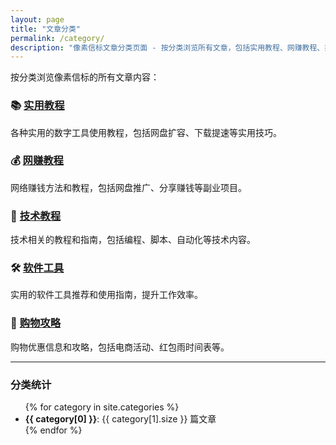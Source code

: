 ```yaml
---
layout: page
title: "文章分类"
permalink: /category/
description: "像素信标文章分类页面 - 按分类浏览所有文章，包括实用教程、网赚教程、技术教程、软件工具、购物攻略等。"
---
```


按分类浏览像素信标的所有文章内容：

### 📚 [实用教程](/category/tutorials/)
各种实用的数字工具使用教程，包括网盘扩容、下载提速等实用技巧。

### 💰 [网赚教程](/category/money-making/)
网络赚钱方法和教程，包括网盘推广、分享赚钱等副业项目。

### 🔧 [技术教程](/category/tech-tutorials/)
技术相关的教程和指南，包括编程、脚本、自动化等技术内容。

### 🛠️ [软件工具](/category/software-tools/)
实用的软件工具推荐和使用指南，提升工作效率。

### 🛒 [购物攻略](/category/shopping-guide/)
购物优惠信息和攻略，包括电商活动、红包雨时间表等。

---

<div class="category-stats">
  <h3>分类统计</h3>
  <ul>
    {% for category in site.categories %}
      <li><strong>{{ category[0] }}</strong>: {{ category[1].size }} 篇文章</li>
    {% endfor %}
  </ul>
</div>